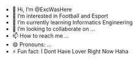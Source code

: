 - 👋 Hi, I’m @ExcWasHere
- 👀 I’m interested in Football and Esport
- 🌱 I’m currently learning Informatics Engineering
- 💞️ I’m looking to collaborate on ...
- 📫 How to reach me ...
- 😄 Pronouns: ...
- ⚡ Fun fact: I Dont Have Lover Right Now Haha

<!---
ExcWasHere/ExcWasHere is a ✨ special ✨ repository because its `README.md` (this file) appears on your GitHub profile.
You can click the Preview link to take a look at your changes.
--->
